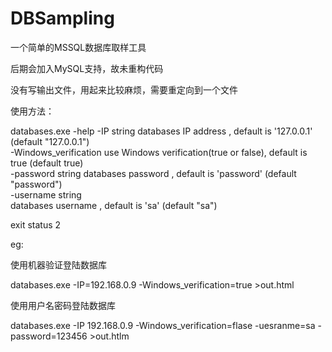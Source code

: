 # DBSampling

一个简单的MSSQL数据库取样工具

后期会加入MySQL支持，故未重构代码

没有写输出文件，用起来比较麻烦，需要重定向到一个文件

使用方法：

  databases.exe -help
    -IP string
      	databases IP address , default is '127.0.0.1' (default "127.0.0.1")  
    -Windows_verification
      	use Windows verification(true or false), default is true (default true)    
   -password string
     	  databases password , default is 'password' (default "password")    
    -username string  
       	databases username , default is 'sa' (default "sa")
      
   exit status 2

eg:

使用机器验证登陆数据库

  databases.exe -IP=192.168.0.9 -Windows_verification=true >out.html

使用用户名密码登陆数据库

  databases.exe -IP 192.168.0.9 -Windows_verification=flase -uesranme=sa -password=123456 >out.htlm

